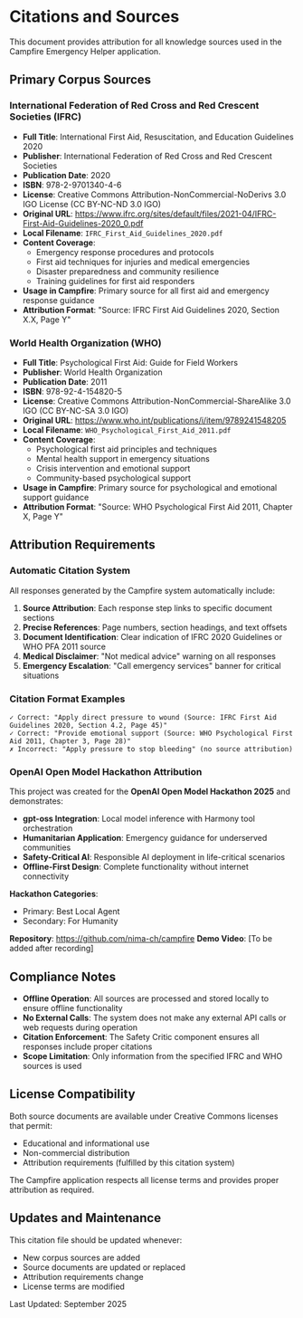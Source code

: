 # Citations and Sources

This document provides attribution for all knowledge sources used in the Campfire Emergency Helper application.

## Primary Corpus Sources

### International Federation of Red Cross and Red Crescent Societies (IFRC)
- **Full Title**: International First Aid, Resuscitation, and Education Guidelines 2020
- **Publisher**: International Federation of Red Cross and Red Crescent Societies
- **Publication Date**: 2020
- **ISBN**: 978-2-9701340-4-6
- **License**: Creative Commons Attribution-NonCommercial-NoDerivs 3.0 IGO License (CC BY-NC-ND 3.0 IGO)
- **Original URL**: https://www.ifrc.org/sites/default/files/2021-04/IFRC-First-Aid-Guidelines-2020_0.pdf
- **Local Filename**: `IFRC_First_Aid_Guidelines_2020.pdf`
- **Content Coverage**: 
  - Emergency response procedures and protocols
  - First aid techniques for injuries and medical emergencies
  - Disaster preparedness and community resilience
  - Training guidelines for first aid responders
- **Usage in Campfire**: Primary source for all first aid and emergency response guidance
- **Attribution Format**: "Source: IFRC First Aid Guidelines 2020, Section X.X, Page Y"

### World Health Organization (WHO)
- **Full Title**: Psychological First Aid: Guide for Field Workers
- **Publisher**: World Health Organization
- **Publication Date**: 2011
- **ISBN**: 978-92-4-154820-5
- **License**: Creative Commons Attribution-NonCommercial-ShareAlike 3.0 IGO (CC BY-NC-SA 3.0 IGO)
- **Original URL**: https://www.who.int/publications/i/item/9789241548205
- **Local Filename**: `WHO_Psychological_First_Aid_2011.pdf`
- **Content Coverage**:
  - Psychological first aid principles and techniques
  - Mental health support in emergency situations
  - Crisis intervention and emotional support
  - Community-based psychological support
- **Usage in Campfire**: Primary source for psychological and emotional support guidance
- **Attribution Format**: "Source: WHO Psychological First Aid 2011, Chapter X, Page Y"

## Attribution Requirements

### Automatic Citation System
All responses generated by the Campfire system automatically include:
1. **Source Attribution**: Each response step links to specific document sections
2. **Precise References**: Page numbers, section headings, and text offsets
3. **Document Identification**: Clear indication of IFRC 2020 Guidelines or WHO PFA 2011 source
4. **Medical Disclaimer**: "Not medical advice" warning on all responses
5. **Emergency Escalation**: "Call emergency services" banner for critical situations

### Citation Format Examples
```
✓ Correct: "Apply direct pressure to wound (Source: IFRC First Aid Guidelines 2020, Section 4.2, Page 45)"
✓ Correct: "Provide emotional support (Source: WHO Psychological First Aid 2011, Chapter 3, Page 28)"
✗ Incorrect: "Apply pressure to stop bleeding" (no source attribution)
```

### OpenAI Open Model Hackathon Attribution
This project was created for the **OpenAI Open Model Hackathon 2025** and demonstrates:
- **gpt-oss Integration**: Local model inference with Harmony tool orchestration
- **Humanitarian Application**: Emergency guidance for underserved communities
- **Safety-Critical AI**: Responsible AI deployment in life-critical scenarios
- **Offline-First Design**: Complete functionality without internet connectivity

**Hackathon Categories**: 
- Primary: Best Local Agent
- Secondary: For Humanity

**Repository**: https://github.com/nima-ch/campfire
**Demo Video**: [To be added after recording]

## Compliance Notes

- **Offline Operation**: All sources are processed and stored locally to ensure offline functionality
- **No External Calls**: The system does not make any external API calls or web requests during operation
- **Citation Enforcement**: The Safety Critic component ensures all responses include proper citations
- **Scope Limitation**: Only information from the specified IFRC and WHO sources is used

## License Compatibility

Both source documents are available under Creative Commons licenses that permit:
- Educational and informational use
- Non-commercial distribution
- Attribution requirements (fulfilled by this citation system)

The Campfire application respects all license terms and provides proper attribution as required.

## Updates and Maintenance

This citation file should be updated whenever:
- New corpus sources are added
- Source documents are updated or replaced
- Attribution requirements change
- License terms are modified

Last Updated: September 2025